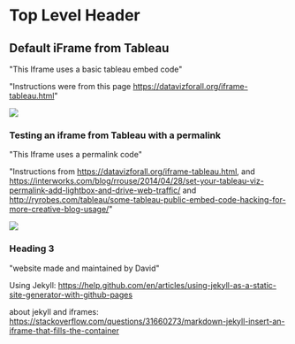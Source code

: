# Top Level Header

## Default iFrame from Tableau
"This Iframe uses a basic tableau embed code"

"Instructions were from this page https://datavizforall.org/iframe-tableau.html"

<body>
<div class='tableauPlaceholder' id='viz1552321493182' style='position: relative'><noscript><a href='#'><img alt=' ' src='https:&#47;&#47;public.tableau.com&#47;static&#47;images&#47;Mo&#47;Moving-Average-Sample&#47;MovingAverage&#47;1_rss.png' style='border: none' /></a></noscript><object class='tableauViz'  style='display:none;'><param name='host_url' value='https%3A%2F%2Fpublic.tableau.com%2F' /> <param name='embed_code_version' value='3' /> <param name='site_root' value='' /><param name='name' value='Moving-Average-Sample&#47;MovingAverage' /><param name='tabs' value='yes' /><param name='toolbar' value='yes' /><param name='static_image' value='https:&#47;&#47;public.tableau.com&#47;static&#47;images&#47;Mo&#47;Moving-Average-Sample&#47;MovingAverage&#47;1.png' /> <param name='animate_transition' value='yes' /><param name='display_static_image' value='yes' /><param name='display_spinner' value='yes' /><param name='display_overlay' value='yes' /><param name='display_count' value='yes' /></object></div>                <script type='text/javascript'>                    var divElement = document.getElementById('viz1552321493182');                    var vizElement = divElement.getElementsByTagName('object')[0];                    vizElement.style.width='100%';vizElement.style.height=(divElement.offsetWidth*0.75)+'px';                    var scriptElement = document.createElement('script');                    scriptElement.src = 'https://public.tableau.com/javascripts/api/viz_v1.js';                    vizElement.parentNode.insertBefore(scriptElement, vizElement);                </script>
</body>


### Testing an iframe from Tableau with a permalink

"This Iframe uses a permalink code"

"Instructions from https://datavizforall.org/iframe-tableau.html, and https://interworks.com/blog/rrouse/2014/04/28/set-your-tableau-viz-permalink-add-lightbox-and-drive-web-traffic/ and http://ryrobes.com/tableau/some-tableau-public-embed-code-hacking-for-more-creative-blog-usage/"

<body>
<div class='tableauPlaceholder' id='viz1552339321115' style='position: relative'><noscript><a href='https:&#47;&#47;ecom.lethbridge.ca&#47;mycity&#47;mycity&#47;snapshots2.html'><img alt=' ' src='https:&#47;&#47;public.tableau.com&#47;static&#47;images&#47;RD&#47;RDTSPXZRQ&#47;1_rss.png' style='border: none' /></a></noscript><object class='tableauViz'  style='display:none;'><param name='host_url' value='https%3A%2F%2Fpublic.tableau.com%2F' /> <param name='embed_code_version' value='3' /> <param name='path' value='shared&#47;RDTSPXZRQ' /> <param name='toolbar' value='yes' /><param name='static_image' value='https:&#47;&#47;public.tableau.com&#47;static&#47;images&#47;RD&#47;RDTSPXZRQ&#47;1.png' /> <param name='animate_transition' value='yes' /><param name='display_static_image' value='yes' /><param name='display_spinner' value='yes' /><param name='display_overlay' value='yes' /><param name='display_count' value='yes' /></object></div>                <script type='text/javascript'>                    var divElement = document.getElementById('viz1552339321115');                    var vizElement = divElement.getElementsByTagName('object')[0];                    vizElement.style.width='100%';vizElement.style.height=(divElement.offsetWidth*0.75)+'px';                    var scriptElement = document.createElement('script');                    scriptElement.src = 'https://public.tableau.com/javascripts/api/viz_v1.js';                    vizElement.parentNode.insertBefore(scriptElement, vizElement);                </script>
</body>

### Heading 3
"website made and maintained by David"

Using Jekyll: https://help.github.com/en/articles/using-jekyll-as-a-static-site-generator-with-github-pages

about jekyll and iframes: https://stackoverflow.com/questions/31660273/markdown-jekyll-insert-an-iframe-that-fills-the-container

